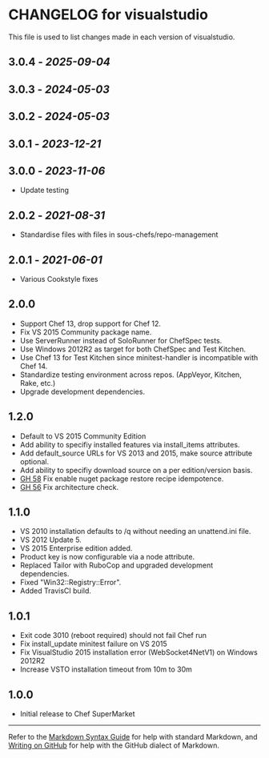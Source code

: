 # CHANGELOG for visualstudio

This file is used to list changes made in each version of visualstudio.

## 3.0.4 - *2025-09-04*

## 3.0.3 - *2024-05-03*

## 3.0.2 - *2024-05-03*

## 3.0.1 - *2023-12-21*

## 3.0.0 - *2023-11-06*

- Update testing

## 2.0.2 - *2021-08-31*

- Standardise files with files in sous-chefs/repo-management

## 2.0.1 - *2021-06-01*

- Various Cookstyle fixes

## 2.0.0

- Support Chef 13, drop support for Chef 12.
- Fix VS 2015 Community package name.
- Use ServerRunner instead of SoloRunner for ChefSpec tests.
- Use Windows 2012R2 as target for both ChefSpec and Test Kitchen.
- Use Chef 13 for Test Kitchen since minitest-handler is incompatible with Chef 14.
- Standardize testing environment across repos.  (AppVeyor, Kitchen, Rake, etc.)
- Upgrade development dependencies.

## 1.2.0

- Default to VS 2015 Community Edition
- Add ability to specifiy installed features via install_items attributes.
- Add default_source URLs for VS 2013 and 2015, make source attribute optional.
- Add ability to specifiy download source on a per edition/version basis.
- [GH 58](https://github.com/daptiv/visualstudio/issues/58) Fix enable nuget package restore recipe idempotence.
- [GH 56](https://github.com/daptiv/visualstudio/issues/56) Fix architecture check.

## 1.1.0

- VS 2010 installation defaults to /q without needing an unattend.ini file.
- VS 2012 Update 5.
- VS 2015 Enterprise edition added.
- Product key is now configurable via a node attribute.
- Replaced Tailor with RuboCop and upgraded development dependencies.
- Fixed "Win32::Registry::Error".
- Added TravisCI build.

## 1.0.1

- Exit code 3010 (reboot required) should not fail Chef run
- Fix install_update minitest failure on VS 2015
- Fix VisualStudio 2015 installation error (WebSocket4NetV1) on Windows 2012R2
- Increase VSTO installation timeout from 10m to 30m

## 1.0.0

- Initial release to Chef SuperMarket

- - -
Refer to the [Markdown Syntax Guide](https://daringfireball.net/projects/markdown/syntax) for help with standard Markdown, and [Writing on GitHub](https://help.github.com/categories/writing-on-github/) for help with the GitHub dialect of Markdown.
